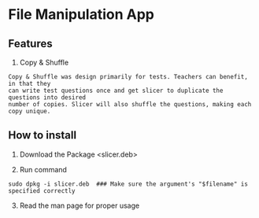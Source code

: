 # File Manipulation App

## Features
1. Copy & Shuffle

```
Copy & Shuffle was design primarily for tests. Teachers can benefit, in that they 
can write test questions once and get slicer to duplicate the questions into desired
number of copies. Slicer will also shuffle the questions, making each copy unique.
```

## How to install
1. Download the Package <slicer.deb>

2. Run command 
```
sudo dpkg -i slicer.deb  ### Make sure the argument's "$filename" is specified correctly
```
3. Read the man page for proper usage
